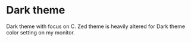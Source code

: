 # Dark theme
Dark theme with focus on C.
Zed theme is heavily altered for Dark theme color setting on my monitor.
